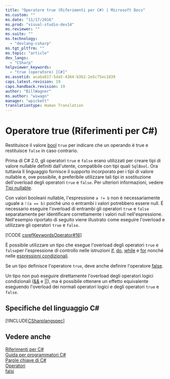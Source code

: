 ```yaml
---
title: "Operatore true (Riferimenti per C#) | Microsoft Docs"
ms.custom: ""
ms.date: "11/17/2016"
ms.prod: "visual-studio-dev14"
ms.reviewer: ""
ms.suite: ""
ms.technology: 
  - "devlang-csharp"
ms.tgt_pltfrm: ""
ms.topic: "article"
dev_langs: 
  - "CSharp"
helpviewer_keywords: 
  - "true (operatore) [C#]"
ms.assetid: acaba817-5da5-4364-b3b2-2e5c75ec1839
caps.latest.revision: 19
caps.handback.revision: 19
author: "BillWagner"
ms.author: "wiwagn"
manager: "wpickett"
translationtype: Human Translation
---
```

# Operatore true (Riferimenti per C#)
Restituisce il valore [bool](../../../csharp/language-reference/keywords/bool.md) `true` per indicare che un operando è true e restituisce `false` in caso contrario.  
  
 Prima di C\# 2.0, gli operatori `true` e `false` erano utilizzati per creare tipi di valore nullable definiti dall'utente, compatibile con tipi quali `SqlBool`.  Ora tuttavia Il linguaggio fornisce il supporto incorporato per i tipi di valore nullable e, ove possibile, è preferibile utilizzare tali tipi in sostituzione dell'overload degli operatori `true` e `false`.  Per ulteriori informazioni, vedere [Tipi nullable](../../../csharp/programming-guide/nullable-types/index.md).  
  
 Con valori booleani nullable, l'espressione `a != b` non è necessariamente uguale a `!(a == b)` poiché uno o entrambi i valori potrebbero essere null.  È necessario eseguire l'overload di entrambi gli operatori `true` e `false` separatamente per identificare correttamente i valori null nell'espressione.  Nell'esempio riportato di seguito viene illustrato come eseguire l'overload e utilizzare gli operatori `true` e `false`.  
  
 [!CODE [csrefKeywordsOperator#16](../CodeSnippet/VS_Snippets_VBCSharp/csrefKeywordsOperator#16)]  
  
 È possibile utilizzare un tipo che esegue l'overload degli operatori `true` e `false`per l'espressione di controllo nelle istruzioni [if](../../../csharp/language-reference/keywords/if-else.md), [do](../../../csharp/language-reference/keywords/do.md), [while](../../../csharp/language-reference/keywords/while.md) e [for](../../../csharp/language-reference/keywords/for.md) nonché nelle [espressioni condizionali](../../../csharp/language-reference/operators/conditional-operator.md).  
  
 Se un tipo definisce l'operatore `true`, deve anche definire l'operatore [false](../../../csharp/language-reference/keywords/false.md).  
  
 Un tipo non può eseguire direttamente l'overload degli operatori logici condizionali \([&&](../../../csharp/language-reference/operators/conditional-and-operator.md) e [&#124;&#124;](../../../csharp/language-reference/operators/conditional-or-operator.md)\), ma è possibile ottenere un effetto equivalente eseguendo l'overload dei normali operatori logici e degli operatori `true` e `false`.  
  
## Specifiche del linguaggio C\#  
 [!INCLUDE[CSharplangspec](../../../csharp/language-reference/keywords/includes/csharplangspec_md.md)]  
  
## Vedere anche  
 [Riferimenti per C\#](../../../csharp/language-reference/index.md)   
 [Guida per programmatori C\#](../../../csharp/programming-guide/index.md)   
 [Parole chiave di C\#](../../../csharp/language-reference/keywords/index.md)   
 [Operatori](../../../csharp/language-reference/operators/index.md)   
 [falsi](../../../csharp/language-reference/keywords/false.md)